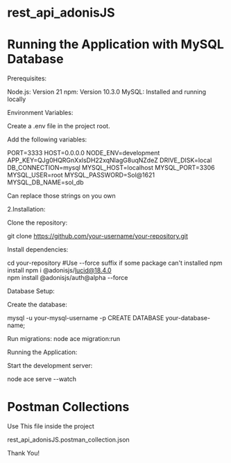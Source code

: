 # rest_api_adonisJS

# Running the Application with MySQL Database

Prerequisites:

Node.js: Version 21
npm: Version 10.3.0
MySQL: Installed and running locally

Environment Variables:

Create a .env file in the project root.

Add the following variables:

PORT=3333
HOST=0.0.0.0
NODE_ENV=development
APP_KEY=QJg0HQRGnXxlsDH22xqNIagG8uqNZdeZ
DRIVE_DISK=local
DB_CONNECTION=mysql
MYSQL_HOST=localhost
MYSQL_PORT=3306
MYSQL_USER=root
MYSQL_PASSWORD=Sol@1621
MYSQL_DB_NAME=sol_db

Can replace those strings on you own





2.Installation:

Clone the repository:

git clone https://github.com/your-username/your-repository.git

Install dependencies:

cd your-repository
#Use --force suffix if some package can't installed
npm install
npm i @adonisjs/lucid@18.4.0    
npm install @adonisjs/auth@alpha --force   




Database Setup:

Create the database:

mysql -u your-mysql-username -p
CREATE DATABASE your-database-name;

Run migrations:
node ace migration:run



Running the Application:

Start the development server:

node ace serve --watch





# Postman Collections

Use This file inside the project

rest_api_adonisJS.postman_collection.json



Thank You!
